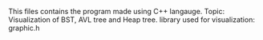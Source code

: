 This files contains the program made using C++ langauge.
Topic: Visualization of BST, AVL tree and Heap tree.
library used for visualization: graphic.h  
